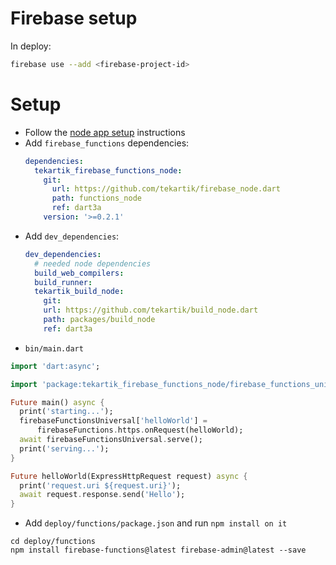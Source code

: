 # Firebase setup

In deploy:

```bash
firebase use --add <firebase-project-id>
```
# Setup

- Follow the [node app setup](https://github.com/tekartik/app_node_utils.dart/tree/master/app_build) instructions
- Add `firebase_functions` dependencies:
  ```yaml
  dependencies:
    tekartik_firebase_functions_node:
      git:
        url: https://github.com/tekartik/firebase_node.dart
        path: functions_node
        ref: dart3a
      version: '>=0.2.1'
  ```
- Add `dev_dependencies`:
  ```yaml
  dev_dependencies:
    # needed node dependencies
    build_web_compilers:
    build_runner:
    tekartik_build_node:
      git:
      url: https://github.com/tekartik/build_node.dart
      path: packages/build_node
      ref: dart3a
  ```
- `bin/main.dart`

```dart
import 'dart:async';

import 'package:tekartik_firebase_functions_node/firebase_functions_universal.dart';

Future main() async {
  print('starting...');
  firebaseFunctionsUniversal['helloWorld'] =
      firebaseFunctions.https.onRequest(helloWorld);
  await firebaseFunctionsUniversal.serve();
  print('serving...');
}

Future helloWorld(ExpressHttpRequest request) async {
  print('request.uri ${request.uri}');
  await request.response.send('Hello');
}
```


- Add `deploy/functions/package.json` and run `npm install on it`
```shell
cd deploy/functions
npm install firebase-functions@latest firebase-admin@latest --save
```